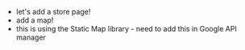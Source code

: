 - let's add a store page!
- add a map!
- this is using the Static Map library - need to add this in Google API manager
